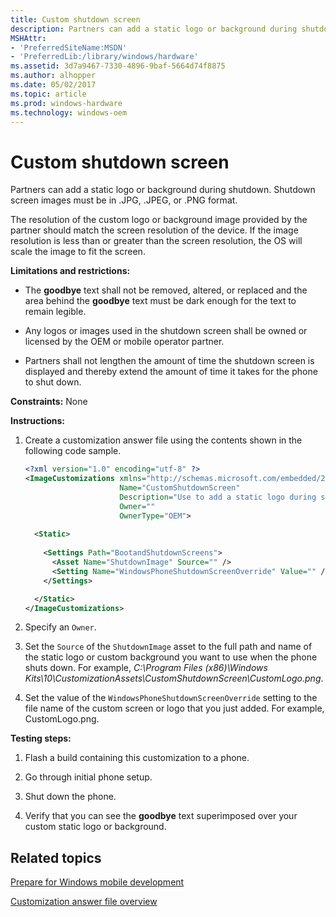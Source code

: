 ```yaml
---
title: Custom shutdown screen
description: Partners can add a static logo or background during shutdown.
MSHAttr:
- 'PreferredSiteName:MSDN'
- 'PreferredLib:/library/windows/hardware'
ms.assetid: 3d7a9467-7330-4896-9baf-5664d74f8875
ms.author: alhopper
ms.date: 05/02/2017
ms.topic: article
ms.prod: windows-hardware
ms.technology: windows-oem
---
```


# Custom shutdown screen


Partners can add a static logo or background during shutdown. Shutdown screen images must be in .JPG, .JPEG, or .PNG format.

The resolution of the custom logo or background image provided by the partner should match the screen resolution of the device. If the image resolution is less than or greater than the screen resolution, the OS will scale the image to fit the screen.

**Limitations and restrictions:**

-   The **goodbye** text shall not be removed, altered, or replaced and the area behind the **goodbye** text must be dark enough for the text to remain legible.

-   Any logos or images used in the shutdown screen shall be owned or licensed by the OEM or mobile operator partner.

-   Partners shall not lengthen the amount of time the shutdown screen is displayed and thereby extend the amount of time it takes for the phone to shut down.

<a href="" id="constraints---none"></a>**Constraints:** None  

<a href="" id="instructions-"></a>**Instructions:**  
1.  Create a customization answer file using the contents shown in the following code sample.

    ```XML
    <?xml version="1.0" encoding="utf-8" ?>  
    <ImageCustomizations xmlns="http://schemas.microsoft.com/embedded/2004/10/ImageUpdate"  
                         Name="CustomShutdownScreen"  
                         Description="Use to add a static logo during shutdown."  
                         Owner=""  
                         OwnerType="OEM"> 
      
      <Static>  
        
        <Settings Path="BootandShutdownScreens">  
          <Asset Name="ShutdownImage" Source="" />
          <Setting Name="WindowsPhoneShutdownScreenOverride" Value="" />  
        </Settings>  

      </Static>
    </ImageCustomizations>
    ```

2.  Specify an `Owner`.

3.  Set the `Source` of the `ShutdownImage` asset to the full path and name of the static logo or custom background you want to use when the phone shuts down. For example, *C:\\Program Files (x86)\\Windows Kits\\10\\CustomizationAssets\\CustomShutdownScreen\\CustomLogo.png*.

4.  Set the value of the `WindowsPhoneShutdownScreenOverride` setting to the file name of the custom screen or logo that you just added. For example, CustomLogo.png.

<a href="" id="testing-steps-"></a>**Testing steps:**  
1.  Flash a build containing this customization to a phone.

2.  Go through initial phone setup.

3.  Shut down the phone.

4.  Verify that you can see the **goodbye** text superimposed over your custom static logo or background.

## Related topics

[Prepare for Windows mobile development](https://docs.microsoft.com/en-us/windows-hardware/manufacture/mobile/preparing-for-windows-mobile-development)

[Customization answer file overview](https://docs.microsoft.com/en-us/windows-hardware/customize/mobile/mcsf/customization-answer-file)